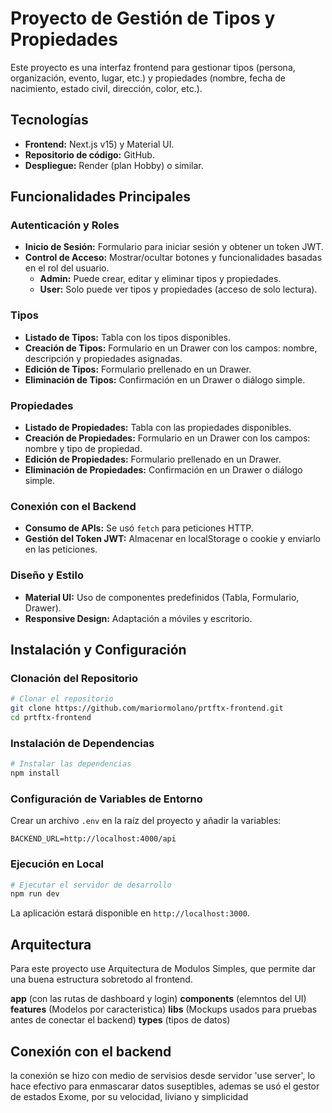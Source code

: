 # Proyecto de Gestión de Tipos y Propiedades

Este proyecto es una interfaz frontend para gestionar tipos (persona, organización, evento, lugar, etc.) y propiedades (nombre, fecha de nacimiento, estado civil, dirección, color, etc.).

## Tecnologías
- **Frontend:** Next.js v15) y Material UI.
- **Repositorio de código:** GitHub.
- **Despliegue:** Render (plan Hobby) o similar.

## Funcionalidades Principales
### Autenticación y Roles
- **Inicio de Sesión:** Formulario para iniciar sesión y obtener un token JWT.
- **Control de Acceso:** Mostrar/ocultar botones y funcionalidades basadas en el rol del usuario.
  - **Admin:** Puede crear, editar y eliminar tipos y propiedades.
  - **User:** Solo puede ver tipos y propiedades (acceso de solo lectura).

### Tipos
- **Listado de Tipos:** Tabla con los tipos disponibles.
- **Creación de Tipos:** Formulario en un Drawer con los campos: nombre, descripción y propiedades asignadas.
- **Edición de Tipos:** Formulario prellenado en un Drawer.
- **Eliminación de Tipos:** Confirmación en un Drawer o diálogo simple.

### Propiedades
- **Listado de Propiedades:** Tabla con las propiedades disponibles.
- **Creación de Propiedades:** Formulario en un Drawer con los campos: nombre y tipo de propiedad.
- **Edición de Propiedades:** Formulario prellenado en un Drawer.
- **Eliminación de Propiedades:** Confirmación en un Drawer o diálogo simple.

### Conexión con el Backend
- **Consumo de APIs:** Se usó `fetch` para peticiones HTTP.
- **Gestión del Token JWT:** Almacenar en localStorage o cookie y enviarlo en las peticiones.

### Diseño y Estilo
- **Material UI:** Uso de componentes predefinidos (Tabla, Formulario, Drawer).
- **Responsive Design:** Adaptación a móviles y escritorio.

## Instalación y Configuración
### Clonación del Repositorio
```sh
# Clonar el repositorio
git clone https://github.com/mariormolano/prtftx-frontend.git
cd prtftx-frontend
```

### Instalación de Dependencias
```sh
# Instalar las dependencias
npm install
```

### Configuración de Variables de Entorno
Crear un archivo `.env` en la raíz del proyecto y añadir la variables:
```env
BACKEND_URL=http://localhost:4000/api
```

### Ejecución en Local
```sh
# Ejecutar el servidor de desarrollo
npm run dev
```
La aplicación estará disponible en `http://localhost:3000`.


## Arquitectura

Para este proyecto use Arquitectura de Modulos Simples, que permite dar una buena estructura sobretodo al frontend.

**app** (con las rutas de dashboard y login)
**components**  (elemntos del UI)
**features** (Modelos por caracteristica)
**libs** (Mockups usados para pruebas antes de conectar el backend)
**types** (tipos de datos)

## Conexión con el backend

la conexión se hizo con medio de servisios desde servidor 'use server', lo hace efectivo para enmascarar datos suseptibles, ademas se usó el gestor de estados Exome, por su velocidad, liviano y simplicidad

